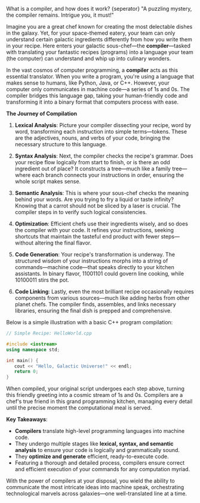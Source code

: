 What is a compiler, and how does it work?
{seperator}
"A puzzling mystery, the compiler remains. Intrigue you, it must!"

Imagine you are a great chef known for creating the most delectable dishes in the galaxy. Yet, for your space-themed eatery, your team can only understand certain galactic ingredients differently from how you write them in your recipe. Here enters your galactic sous-chef—the **compiler**—tasked with translating your fantastic recipes (programs) into a language your team (the computer) can understand and whip up into culinary wonders.

In the vast cosmos of computer programming, a **compiler** acts as this essential translator. When you write a program, you're using a language that makes sense to humans, like Python, Java, or C++. However, your computer only communicates in machine code—a series of 1s and 0s. The compiler bridges this language gap, taking your human-friendly code and transforming it into a binary format that computers process with ease.

**The Journey of Compilation**

1. **Lexical Analysis**: Picture your compiler dissecting your recipe, word by word, transforming each instruction into simple terms—tokens. These are the adjectives, nouns, and verbs of your code, bringing the necessary structure to this language.

2. **Syntax Analysis**: Next, the compiler checks the recipe's grammar. Does your recipe flow logically from start to finish, or is there an odd ingredient out of place? It constructs a tree—much like a family tree—where each branch connects your instructions in order, ensuring the whole script makes sense.

3. **Semantic Analysis**: This is where your sous-chef checks the meaning behind your words. Are you trying to fry a liquid or taste infinity? Knowing that a carrot should not be sliced by a laser is crucial. The compiler steps in to verify such logical consistencies.

4. **Optimization**: Efficient chefs use their ingredients wisely, and so does the compiler with your code. It refines your instructions, seeking shortcuts that maintain the tasteful end product with fewer steps—without altering the final flavor.

5. **Code Generation**: Your recipe's transformation is underway. The structured wisdom of your instructions morphs into a string of commands—machine code—that speaks directly to your kitchen assistants. In binary flavor, 11001101 could govern line cooking, while 10100011 stirs the pot.

6. **Code Linking**: Lastly, even the most brilliant recipe occasionally requires components from various sources—much like adding herbs from other planet chefs. The compiler finds, assembles, and links necessary libraries, ensuring the final dish is prepped and comprehensive.

Below is a simple illustration with a basic C++ program compilation:

```cpp
// Simple Recipe: HelloWorld.cpp

#include <iostream>
using namespace std;

int main() {
   cout << "Hello, Galactic Universe!" << endl;
   return 0;
}
```

When compiled, your original script undergoes each step above, turning this friendly greeting into a cosmic stream of 1s and 0s. Compilers are a chef's true friend in this grand programming kitchen, managing every detail until the precise moment the computational meal is served.

**Key Takeaways**:
- **Compilers** translate high-level programming languages into machine code.
- They undergo multiple stages like **lexical, syntax, and semantic analysis** to ensure your code is logically and grammatically sound.
- They **optimize and generate** efficient, ready-to-execute code.
- Featuring a thorough and detailed process, compilers ensure correct and efficient execution of your commands for any computation myriad.

With the power of compilers at your disposal, you wield the ability to communicate the most intricate ideas into machine speak, orchestrating technological marvels across galaxies—one well-translated line at a time.